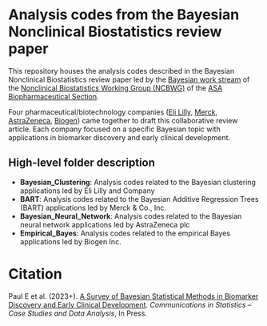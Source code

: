 # Analysis codes from the Bayesian Nonclinical Biostatistics review paper 

This repository houses the analysis codes described in the Bayesian Nonclinical Biostatistics review paper led by the [Bayesian work stream](https://community.amstat.org/biop/workinggroups/ncbwg/ws2) of the [Nonclinical Biostatistics Working Group (NCBWG)](https://community.amstat.org/biop/workinggroups/ncbwg/index) of the [ASA Biopharmaceutical Section](https://community.amstat.org/biop/home).

Four pharmaceutical/biotechnology companies ([Eli Lilly](https://www.lilly.com/), [Merck](https://www.merck.com/), [AstraZeneca](https://www.astrazeneca.com/), [Biogen](https://www.biogen.com/)) came together to draft this collaborative review article. Each company focused on a specific Bayesian topic with applications in biomarker discovery and early clinical development. 

## High-level folder description 

- **Bayesian_Clustering**: Analysis codes related to the Bayesian clustering applications led by Eli Lilly and Company
- **BART**: Analysis codes related to the Bayesian Additive Regression Trees (BART) applications led by Merck & Co., Inc. 
- **Bayesian_Neural_Network**: Analysis codes related to the Bayesian neural network applications led by AstraZeneca plc 
- **Empirical_Bayes**: Analysis codes related to the empirical Bayes applications led by Biogen Inc.

# Citation

Paul E et al. (2023+). [A Survey of Bayesian Statistical Methods in Biomarker Discovery and Early Clinical Development](). *Communications in Statistics – Case Studies and Data Analysis*, In Press.

